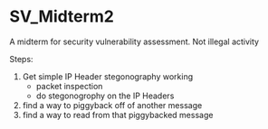 # SV_Midterm2
A midterm for security vulnerability assessment. Not illegal activity

Steps:
1. Get simple IP Header stegonography working
    - packet inspection
    - do stegonogrophy on the IP Headers
2. find a way to piggyback off of another message
3. find a way to read from that piggybacked message
